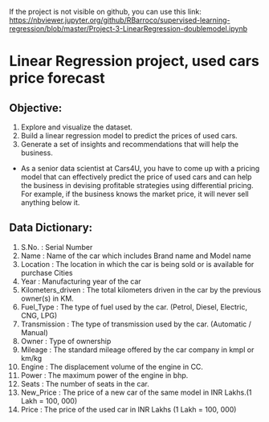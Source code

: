 If the project is not visible on github, you can use this link:</br>
https://nbviewer.jupyter.org/github/RBarroco/supervised-learning-regression/blob/master/Project-3-LinearRegression-doublemodel.ipynb

# Linear Regression project, used cars price forecast

## Objective:
1.	Explore and visualize the dataset.
2.	Build a linear regression model to predict the prices of used cars.
3.	Generate a set of insights and recommendations that will help the business.


* As a senior data scientist at Cars4U, you have to come up with a pricing model that can effectively predict the price of used cars and can help the business in devising profitable strategies using differential pricing. For example, if the business knows the market price, it will never sell anything below it.

## Data Dictionary:
1.	S.No. : Serial Number
2.	Name : Name of the car which includes Brand name and Model name
3.	Location : The location in which the car is being sold or is available for purchase Cities
4.	Year : Manufacturing year of the car
5.	Kilometers_driven : The total kilometers driven in the car by the previous owner(s) in KM.
6.	Fuel_Type : The type of fuel used by the car. (Petrol, Diesel, Electric, CNG, LPG)
7.	Transmission : The type of transmission used by the car. (Automatic / Manual)
8.	Owner : Type of ownership
9.	Mileage : The standard mileage offered by the car company in kmpl or km/kg
10.	Engine : The displacement volume of the engine in CC.
11.	Power : The maximum power of the engine in bhp.
12.	Seats : The number of seats in the car.
13.	New_Price : The price of a new car of the same model in INR Lakhs.(1 Lakh = 100, 000)
14.	Price : The price of the used car in INR Lakhs (1 Lakh = 100, 000)

